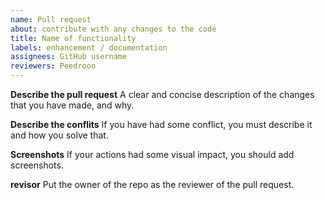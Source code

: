 ```yaml
---
name: Pull request
about: contribute with any changes to the code
title: Name of functionality 
labels: enhancement / documentation
assignees: GitHub username
reviewers: Peedrooo
---
```


**Describe the pull request**
A clear and concise description of the changes that you have made, and why.

**Describe the conflits**
If you have had some conflict, you must describe it and how you solve that.

**Screenshots** If your actions had some visual impact, you should add screenshots.

**revisor** Put the owner of the repo as the reviewer of the pull request.
